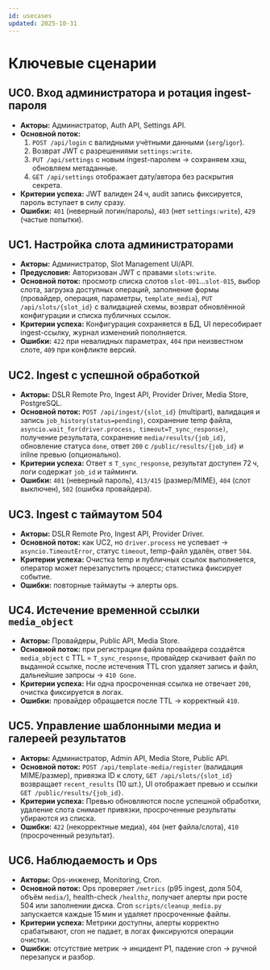 ```yaml
---
id: usecases
updated: 2025-10-31
---
```


# Ключевые сценарии

## UC0. Вход администратора и ротация ingest-пароля
- **Акторы:** Администратор, Auth API, Settings API.
- **Основной поток:**
  1. `POST /api/login` с валидными учётными данными (`serg`/`igor`).
  2. Возврат JWT c разрешениями `settings:write`.
  3. `PUT /api/settings` с новым ingest-паролем → сохраняем хэш, обновляем метаданные.
  4. `GET /api/settings` отображает дату/автора без раскрытия секрета.
- **Критерии успеха:** JWT валиден 24 ч, audit запись фиксируется, пароль вступает в силу сразу.
- **Ошибки:** `401` (неверный логин/пароль), `403` (нет `settings:write`), `429` (частые попытки).

## UC1. Настройка слота администраторами
- **Акторы:** Администратор, Slot Management UI/API.
- **Предусловия:** Авторизован JWT с правами `slots:write`.
- **Основной поток:** просмотр списка слотов `slot-001`…`slot-015`, выбор слота, загрузка доступных операций, заполнение формы (провайдер, операция, параметры, `template_media`), `PUT /api/slots/{slot_id}` с валидацией схемы, возврат обновлённой конфигурации и списка публичных ссылок.
- **Критерии успеха:** Конфигурация сохраняется в БД, UI пересобирает ingest-ссылку, журнал изменений пополняется.
- **Ошибки:** `422` при невалидных параметрах, `404` при неизвестном слоте, `409` при конфликте версий.

## UC2. Ingest с успешной обработкой
- **Акторы:** DSLR Remote Pro, Ingest API, Provider Driver, Media Store, PostgreSQL.
- **Основной поток:** `POST /api/ingest/{slot_id}` (multipart), валидация и запись `job_history(status=pending)`, сохранение temp файла, `asyncio.wait_for(driver.process, timeout=T_sync_response)`, получение результата, сохранение `media/results/{job_id}`, обновление статуса `done`, ответ `200` с `/public/results/{job_id}` и inline превью (опционально).
- **Критерии успеха:** Ответ ≤ `T_sync_response`, результат доступен 72 ч, логи содержат `job_id` и тайминги.
- **Ошибки:** `401` (неверный пароль), `413/415` (размер/MIME), `404` (слот выключен), `502` (ошибка провайдера).

## UC3. Ingest с таймаутом 504
- **Акторы:** DSLR Remote Pro, Ingest API, Provider Driver.
- **Основной поток:** как UC2, но `driver.process` не успевает → `asyncio.TimeoutError`, статус `timeout`, temp-файл удалён, ответ `504`.
- **Критерии успеха:** Очистка temp и публичных ссылок выполняется, оператор может перезапустить процесс; статистика фиксирует событие.
- **Ошибки:** повторные таймауты → алерты ops.

## UC4. Истечение временной ссылки `media_object`
- **Акторы:** Провайдеры, Public API, Media Store.
- **Основной поток:** при регистрации файла провайдера создаётся `media_object` с TTL = `T_sync_response`, провайдер скачивает файл по выданной ссылке, после истечения TTL cron удаляет запись и файл, дальнейшие запросы → `410 Gone`.
- **Критерии успеха:** Ни одна просроченная ссылка не отвечает `200`, очистка фиксируется в логах.
- **Ошибки:** провайдер обращается после TTL → корректный `410`.

## UC5. Управление шаблонными медиа и галереей результатов
- **Акторы:** Администратор, Admin API, Media Store, Public API.
- **Основной поток:** `POST /api/template-media/register` (валидация MIME/размер), привязка ID к слоту, `GET /api/slots/{slot_id}` возвращает `recent_results` (10 шт.), UI отображает превью и ссылки `GET /public/results/{job_id}`.
- **Критерии успеха:** Превью обновляются после успешной обработки, удаление слота снимает привязки, просроченные результаты убираются из списка.
- **Ошибки:** `422` (некорректные медиа), `404` (нет файла/слота), `410` (просроченный результат).

## UC6. Наблюдаемость и Ops
- **Акторы:** Ops-инженер, Monitoring, Cron.
- **Основной поток:** Ops проверяет `/metrics` (p95 ingest, доля 504, объём `media/`), health-check `/healthz`, получает алерты при росте 504 или заполнении диска. Cron `scripts/cleanup_media.py` запускается каждые 15 мин и удаляет просроченные файлы.
- **Критерии успеха:** Метрики доступны, алерты корректно срабатывают, cron не падает, в логах фиксируются операции очистки.
- **Ошибки:** отсутствие метрик → инцидент P1, падение cron → ручной перезапуск и разбор.
